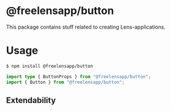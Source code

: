 # @freelensapp/button

This package contains stuff related to creating Lens-applications. 

# Usage

```bash
$ npm install @freelensapp/button
```

```typescript
import type { ButtonProps } from "@freelensapp/button";
import { Button } from "@freelensapp/button";
```

## Extendability
